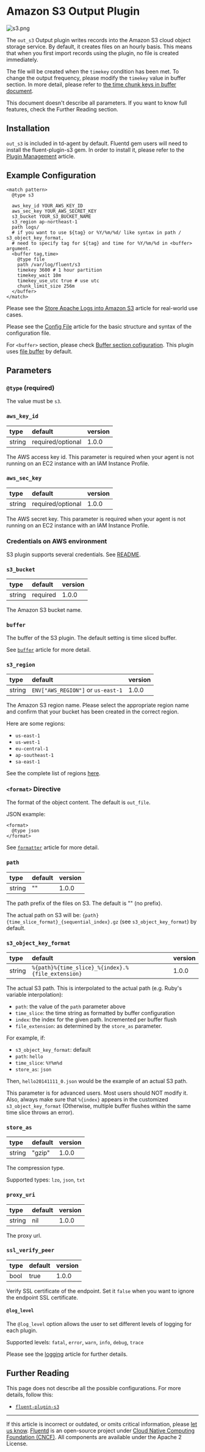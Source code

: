 # Amazon S3 Output Plugin

![s3.png](/images/plugins/output/s3.png)

The `out_s3` Output plugin writes records into the Amazon S3 cloud
object storage service. By default, it creates files on an hourly basis.
This means that when you first import records using the plugin, no file
is created immediately.

The file will be created when the `timekey` condition has been met. To
change the output frequency, please modify the `timekey` value in buffer
section. In more detail, please refer to [the time chunk keys in buffer document](/configuration/buffer-section.md#time).

This document doesn't describe all parameters. If you want to know full
features, check the Further Reading section.


## Installation

`out_s3` is included in td-agent by default. Fluentd gem users will need
to install the fluent-plugin-s3 gem. In order to install it, please
refer to the [Plugin Management](/deployment/plugin-management.md) article.


## Example Configuration

```
<match pattern>
  @type s3

  aws_key_id YOUR_AWS_KEY_ID
  aws_sec_key YOUR_AWS_SECRET_KEY
  s3_bucket YOUR_S3_BUCKET_NAME
  s3_region ap-northeast-1
  path logs/
  # if you want to use ${tag} or %Y/%m/%d/ like syntax in path / s3_object_key_format,
  # need to specify tag for ${tag} and time for %Y/%m/%d in <buffer> argument.
  <buffer tag,time>
    @type file
    path /var/log/fluent/s3
    timekey 3600 # 1 hour partition
    timekey_wait 10m
    timekey_use_utc true # use utc
    chunk_limit_size 256m
  </buffer>
</match>
```

Please see the [Store Apache Logs into Amazon S3](/guides/apache-to-s3.md) article
for real-world use cases.

Please see the [Config File](/configuration/config-file.md) article for the basic
structure and syntax of the configuration file.

For `<buffer>` section, please check [Buffer section cofiguration](/configuration/buffer-section.md). This plugin uses [file buffer](/plugins/buffer/file.md)
by default.


## Parameters


### `@type` (required)

The value must be `s3`.


### `aws_key_id`

| type   | default           | version |
|:-------|:------------------|:--------|
| string | required/optional | 1.0.0   |

The AWS access key id. This parameter is required when your agent is not
running on an EC2 instance with an IAM Instance Profile.


### `aws_sec_key`

| type   | default           | version |
|:-------|:------------------|:--------|
| string | required/optional | 1.0.0   |

The AWS secret key. This parameter is required when your agent is not
running on an EC2 instance with an IAM Instance Profile.

### Credentials on AWS environment

S3 plugin supports several credentials. See [README](https://github.com/fluent/fluent-plugin-s3#configuration-credentials).


### `s3_bucket`

| type   | default  | version |
|:-------|:---------|:--------|
| string | required | 1.0.0   |

The Amazon S3 bucket name.


### `buffer`

The buffer of the S3 plugin. The default setting is time sliced buffer.

See [`buffer`](/plugins/buffer/README.md) article for more detail.


### `s3_region`

| type   | default                             | version |
|:-------|:------------------------------------|:--------|
| string | `ENV["AWS_REGION"]` or `us-east-1`  | 1.0.0   |

The Amazon S3 region name. Please select the appropriate region name and
confirm that your bucket has been created in the correct region.

Here are some regions:

-   `us-east-1`
-   `us-west-1`
-   `eu-central-1`
-   `ap-southeast-1`
-   `sa-east-1`

See the complete list of regions [here](http://docs.aws.amazon.com/general/latest/gr/rande.html#s3_region).


### `<format>` Directive

The format of the object content. The default is `out_file`.

JSON example:

```
<format>
  @type json
</format>
```

See [`formatter`](/plugins/formatter/README.md) article for more detail.


### `path`

| type   | default | version |
|:-------|:--------|:--------|
| string | ""      | 1.0.0   |

The path prefix of the files on S3. The default is "" (no prefix).

The actual path on S3 will be: `{path}{time_slice_format}_{sequential_index}.gz`
(see `s3_object_key_format`) by default.


### `s3_object_key_format`

| type   | default                                              | version |
|:-------|:-----------------------------------------------------|:--------|
| string | `%{path}%{time_slice}_%{index}.%{file_extension}`    | 1.0.0   |

The actual S3 path. This is interpolated to the actual path (e.g. Ruby's
variable interpolation):

-   `path`: the value of the `path` parameter above
-   `time_slice`: the time string as formatted by buffer configuration
-   `index`: the index for the given path. Incremented per buffer flush
-   `file_extension`: as determined by the `store_as` parameter.

For example, if:

-   `s3_object_key_format`: default
-   `path`: `hello`
-   `time_slice`: `%Y%m%d`
-   `store_as`: `json`

Then, `hello20141111_0.json` would be the example of an actual S3 path.

This parameter is for advanced users. Most users should NOT modify it.
Also, always make sure that `%{index}` appears in the customized
`s3_object_key_format` (Otherwise, multiple buffer flushes within
the same time slice throws an error).


### `store_as`

| type   | default | version |
|:-------|:--------|:--------|
| string | "gzip"  | 1.0.0   |

The compression type.

Supported types: `lzo`, `json`, `txt`


### `proxy_uri`

| type   | default | version |
|:-------|:--------|:--------|
| string | nil     | 1.0.0   |

The proxy url.


### `ssl_verify_peer`

| type | default | version |
|:-----|:--------|:--------|
| bool | true    | 1.0.0   |

Verify SSL certificate of the endpoint. Set it `false` when you want to
ignore the endpoint SSL certificate.


#### `@log_level`

The `@log_level` option allows the user to set different levels of
logging for each plugin.

Supported levels: `fatal`, `error`, `warn`, `info`, `debug`, `trace`

Please see the [logging](/deployment/logging.md) article for further details.


## Further Reading

This page does not describe all the possible configurations. For more details,
follow this:

-   [`fluent-plugin-s3`](https://github.com/fluent/fluent-plugin-s3)


------------------------------------------------------------------------

If this article is incorrect or outdated, or omits critical information, please
[let us know](https://github.com/fluent/fluentd-docs-gitbook/issues?state=open).
[Fluentd](http://www.fluentd.org/) is an open-source project under
[Cloud Native Computing Foundation (CNCF)](https://cncf.io/). All components are
available under the Apache 2 License.
